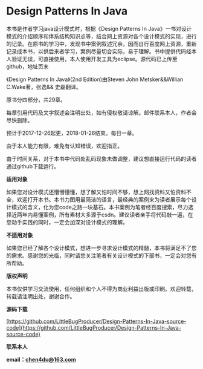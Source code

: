 # Design Patterns In Java

本书是作者学习java设计模式时，根据《Design Patterns In Java》一书对设计模式的介绍顺序和体系结构知识点等，结合网上资源对各个设计模式的实现，进行的记录。在原书的学习中，发现书中案例叙述冗余，因而自行百度网上资源，重新记录成本书，以供后来者学习，案例尽量切合实际，易于理解。书中提供代码经本人验证无误，可直接使用，本人使用开发工具为eclipse。源代码已上传至github，地址页末

《Design Patterns In Java》\(2nd Edition\)由Steven John Metsker&&Willian C.Wake著，张逸&& 史磊翻译。

原书分四部分，共29章。

每章引用代码及文字叙述会注明出处，如有侵权敬请谅解。邮件联系本人，作者会尽快删除。

预计于2017-12-26起更，2018-01-26结束。每日一章。

由于本人能力有限，难免有认知错误，欢迎指正。

由于时间关系，对于本书中代码处乱码现象未做调整，建议想直接运行代码的读者通过github下载运行。

**适用对象**

如果您对设计模式还懵懵懂懂，想了解又怕时间不够，想上网找资料又怕资料不全，欢迎打开本书。本书力图用最简洁的语言，最经典的案例来为读者展示每个设计模式的含义，化为您code之路一块基石。本书案例为笔者经百度搜索，尽力选择近两年内易懂案例，所有素材大多源于csdn。建议读者亲手将代码敲一遍，在您动手实践的同时，一定会加深对设计模式的理解。

**不适用对象**

如果您已经了解各个设计模式，想进一步寻求设计模式的精髓，本书将满足不了您的需求。感谢您的光临，同时请您关注笔者有关设计模式的下部书，一定会对您有所帮助。

**版权声明**

本书仅供学习交流使用，任何组织和个人不得为商业利益出版或印刷。欢迎转载，转载请注明出处，谢谢合作。

**源码下载**

[https://github.com/LittleBugProducer/Design-Patterns-In-Java-source-code](https://github.com/LittleBugProducer/Design-Patterns-In-Java-source-code)

**联系本人**

**email：chen4du@163.com**

